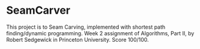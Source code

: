 # SeamCarver
This project is to Seam Carving, implemented with shortest path finding/dynamic programming. Week 2 assignment of Algorithms, Part II, by Robert Sedgewick in Princeton University. Score 100/100.
